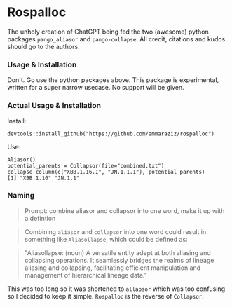 # Rospalloc

The unholy creation of ChatGPT being fed the two (awesome) python packages `pango_aliasor` and `pango-collapse`. All credit, citations and kudos should go to the authors.

### Usage & Installation

Don't. Go use the python packages above. This package is experimental, written for a super narrow usecase. No support will be given.

### Actual Usage & Installation

Install:
```
devtools::install_github("https://github.com/ammaraziz/rospalloc")
```

Use:
```
Aliasor()
potential_parents = Collapsor(file="combined.txt")
collapse_column(c("XBB.1.16.1", "JN.1.1.1"), potential_parents)
[1] "XBB.1.16" "JN.1.1"
```

### Naming

> Prompt: combine aliasor and collapsor into one word, make it up with a defintion

>Combining `aliasor` and `collapsor` into one word could result in something like `Aliasollapse`, which could be defined as:

>"Aliasollapse: (noun) A versatile entity adept at both aliasing and collapsing operations. It seamlessly bridges the realms of lineage aliasing and collapsing, facilitating efficient manipulation and management of hierarchical lineage data."

This was too long so it was shortened to `allapsor` which was too confusing so I decided to keep it simple. `Rospalloc` is the reverse of `Collapsor`.